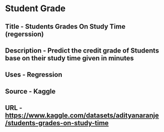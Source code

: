 # Student Grade

## Title - Students Grades On Study Time (regerssion)

## Description - Predict the credit grade of Students base on their study time given in minutes

## Uses - Regression

## Source - Kaggle

## URL - <https://www.kaggle.com/datasets/adityanaranje/students-grades-on-study-time>
